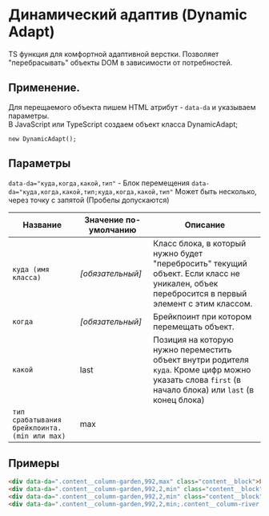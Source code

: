 # Динамический адаптив (Dynamic Adapt)
TS функция для комфортной адаптивной верстки. Позволяет "перебрасывать" объекты DOM в зависимости от потребностей.

## Применение.
Для перещаемого объекта пишем HTML атрибут - `data-da` и указываем параметры.  
В JavaScript или TypeScript создаем объект класса DynamicAdapt;

```js, ts
new DynamicAdapt();
```
## Параметры

`data-da="куда,когда,какой,тип"` - Блок перемещения
`data-da="куда,когда,какой,тип;куда,когда,какой,тип"` Может быть несколько, через точку с запятой (Пробелы допускаются)

Название | Значение по-умолчанию | Описание
------------- | ------------- | ------------- 
`куда (имя класса)` | _\[обязательный\]_ | Класс блока, в который нужно будет "перебросить" текущий объект. Если класс не уникален, объек перебросится в первый элемент с этим классом.
`когда` | _\[обязательный\]_ | Брейкпоинт при котором перемещать объект.
`какой` | last | Позиция на которую нужно переместить объект внутри родителя `куда`. Кроме цифр можно указать слова `first` (в начало блока) или `last` (в конец блока)
`тип срабатывания брейкпоинта. (min или max)` | max  | 

## Примеры

```html
<div data-da=".content__column-garden,992,max" class="content__block">Я Коля</div>
<div data-da=".content__column-garden,992,2,min" class="content__block">Я Коля</div>
<div data-da=".content__column-garden,992,2,min" class="content__block">Я Коля</div>
<div data-da=".content__column-garden,992,2,min;.content__column-river,767,last,max" class="content__block">Я Коля</div>
```

